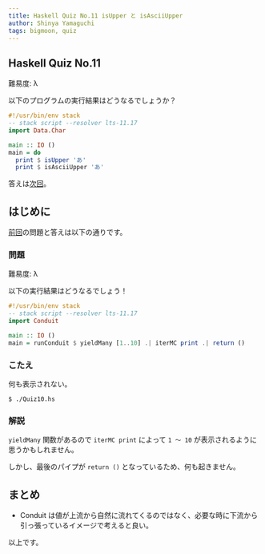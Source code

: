 ```yaml
---
title: Haskell Quiz No.11 isUpper と isAsciiUpper
author: Shinya Yamaguchi
tags: bigmoon, quiz
---
```


## Haskell Quiz No.11

難易度: λ

以下のプログラムの実行結果はどうなるでしょうか？

```haskell
#!/usr/bin/env stack
-- stack script --resolver lts-11.17
import Data.Char

main :: IO ()
main = do
  print $ isUpper 'あ'
  print $ isAsciiUpper 'あ'
```

答えは[次回](./07-10-quiz-12.html)。

<!--more-->

## はじめに

[前回](./07-08-quiz-10.html)の問題と答えは以下の通りです。

### 問題

難易度: λ

以下の実行結果はどうなるでしょう！

```haskell
#!/usr/bin/env stack
-- stack script --resolver lts-11.17
import Conduit

main :: IO ()
main = runConduit $ yieldMany [1..10] .| iterMC print .| return ()
```

### こたえ

何も表示されない。

```shell
$ ./Quiz10.hs
```

### 解説

`yieldMany` 関数があるので `iterMC print` によって `1 〜 10` が表示されるように思うかもしれません。

しかし、最後のパイプが `return ()` となっているため、何も起きません。

## まとめ

- Conduit は値が上流から自然に流れてくるのではなく、必要な時に下流から引っ張っているイメージで考えると良い。

以上です。